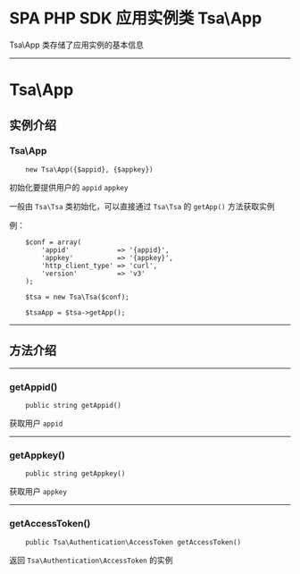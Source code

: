 # SPA PHP SDK 应用实例类 Tsa\App

Tsa\App 类存储了应用实例的基本信息

---

# Tsa\App

## 实例介绍

### Tsa\App

```
    new Tsa\App({$appid}, {$appkey})
```

初始化要提供用户的 `appid` `appkey`

一般由 `Tsa\Tsa` 类初始化，可以直接通过 `Tsa\Tsa` 的 `getApp()` 方法获取实例

例：

```
    $conf = array(
        'appid'            => '{appid}',
        'appkey'           => '{appkey}',
        'http_client_type' => 'curl',
        'version'          => 'v3'
    );

    $tsa = new Tsa\Tsa($conf);

    $tsaApp = $tsa->getApp();
```

---

## 方法介绍

---

### getAppid()

```
    public string getAppid()
```

获取用户 `appid`

---

### getAppkey()

```
    public string getAppkey()
```

获取用户 `appkey`

---

### getAccessToken()

```
    public Tsa\Authentication\AccessToken getAccessToken()
```

返回 `Tsa\Authentication\AccessToken` 的实例
